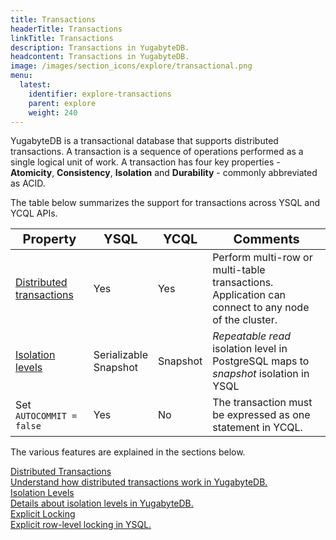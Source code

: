 ```yaml
---
title: Transactions
headerTitle: Transactions
linkTitle: Transactions
description: Transactions in YugabyteDB.
headcontent: Transactions in YugabyteDB.
image: /images/section_icons/explore/transactional.png
menu:
  latest:
    identifier: explore-transactions
    parent: explore
    weight: 240
---
```


YugabyteDB is a transactional database that supports distributed transactions. A transaction is a sequence of operations performed as a single logical unit of work. A transaction has four key properties - **Atomicity**, **Consistency**, **Isolation** and **Durability** - commonly abbreviated as ACID.


The table below summarizes the support for transactions across YSQL and YCQL APIs.

| <span style="font-size:20px;">Property</span> | <span style="font-size:20px;">YSQL</span> | <span style="font-size:20px;">YCQL</span> | <span style="font-size:20px;">Comments</span> |
|--------------------------------------------------|-------------|----------|----------|
| <span style="font-size:16px;">[Distributed transactions](distributed-transactions-ysql/)</span> | <span style="font-size:16px;">Yes</span> | <span style="font-size:16px;">Yes</span> | Perform multi-row or multi-table transactions. <br/> Application can connect to any node of the cluster. |
| <span style="font-size:16px;">[Isolation levels](isolation-levels/)</span> | <span style="font-size:16px;">Serializable <br/>Snapshot</span>  | <span style="font-size:16px;">Snapshot</span> | *Repeatable read* isolation level in PostgreSQL maps to <br/>*snapshot* isolation in YSQL |
| Set `AUTOCOMMIT = false` | <span style="font-size:16px;">Yes</span> | <span style="font-size:16px;">No</span> | The transaction must be expressed as one statement in YCQL. |


<!--
| <span style="font-size:16px;">[Explicit locking](explicit-locking/)</span>         | <span style="font-size:16px;">Yes</span> | <span style="font-size:16px;">No</span>       | Ability to perform row and table level locking |
| <span style="font-size:16px;">[DDL statements](ddl-operations/)</span> | <span style="font-size:16px;">Transaction per <br/>DDL-statement</span>  | <span style="font-size:16px;">Transaction per <br/>DDL-statement</span> | Each DDL statement is a transaction in both YSQL and YCQL, <br/>even if other DDL statements are in a transaction block in YSQL. |
| <span style="font-size:16px;">[Non-transactional tables](non-transactional-tables/)</span> | <span style="font-size:16px;">No</span>         | <span style="font-size:16px;">Yes</span>      | Ability to disable multi-row transactions on a per-table basis. <br/>Useful for some features like automatic data expiry. |

-->

The various features are explained in the sections below.

<div class="row">

   <div class="col-12 col-md-6 col-lg-12 col-xl-6">
    <a class="section-link icon-offset" href="distributed-transactions-ysql/">
      <div class="head">
        <div class="icon"><i class="fas fa-sitemap"></i></div>
        <div class="title">Distributed Transactions</div>
      </div>
      <div class="body">
        Understand how distributed transactions work in YugabyteDB.
      </div>
    </a>
  </div>
  <div class="col-12 col-md-6 col-lg-12 col-xl-6">
    <a class="section-link icon-offset" href="isolation-levels/">
      <div class="head">
        <div class="icon"><i class="fas fa-stream"></i></div>
        <div class="title">Isolation Levels</div>
      </div>
      <div class="body">
        Details about isolation levels in YugabyteDB.
      </div>
    </a>
  </div>
  <div class="col-12 col-md-6 col-lg-12 col-xl-6">
    <a class="section-link icon-offset" href="explicit-locking/">
      <div class="head">
        <div class="icon"><i class="fas fa-lock"></i></div>
        <div class="title">Explicit Locking</div>
      </div>
      <div class="body">
        Explicit row-level locking in YSQL.
      </div>
    </a>
  </div>
<!-- ADD THIS ONCE READY: 
  <div class="col-12 col-md-6 col-lg-12 col-xl-6">
    <a class="section-link icon-offset" href="ddl-operations/">
      <div class="head">
        <div class="icon"><i class="fas fa-table"></i></div>
        <div class="title">DDL Operations</div>
      </div>
      <div class="body">
        How YugabyteDB handles DDL operations in transaction blocks.
      </div>
    </a>
  </div>
  <div class="col-12 col-md-6 col-lg-12 col-xl-6">
    <a class="section-link icon-offset" href="non-transactional-tables/">
      <div class="head">
        <div class="icon"><i class="fas fa-strikethrough"></i></div>
        <div class="title">Non-Transactional Tables</div>
      </div>
      <div class="body">
        Disable multi-row transactions on a per-table basis in YCQL.
      </div>
    </a>
  </div>
-->
</div>

